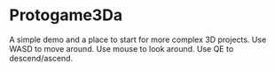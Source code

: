 # Protogame3Da
A simple demo and a place to start for more complex 3D projects.
Use WASD to move around.
Use mouse to look around.
Use QE to descend/ascend.